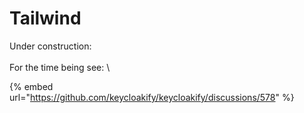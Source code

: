 # Tailwind

Under construction:  \
\
For the time being see:  \


{% embed url="https://github.com/keycloakify/keycloakify/discussions/578" %}
